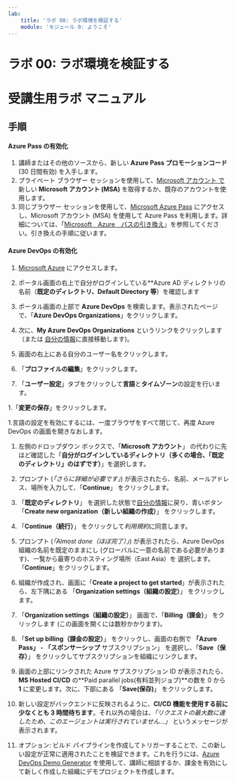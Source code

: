 ```yaml
---
lab:
    title: 'ラボ 00: ラボ環境を検証する'
    module: 'モジュール 0: ようこそ'
---
```


# ラボ 00: ラボ環境を検証する
# 受講生用ラボ マニュアル

## 手順

#### Azure Pass の有効化
1. 講師またはその他のソースから、新しい **Azure Pass プロモーションコード** (30 日間有効) を入手します。
2. プライベート ブラウザー セッションを使用して、[Microsoft アカウント で](https://account.microsoft.com)新しい **Microsoft アカウント (MSA)** を取得するか、既存のアカウントを使用します。
3. 同じブラウザー セッションを使用して、[Microsoft Azure Pass](https://www.microsoftazurepass.com) にアクセスし、Microsoft アカウント (MSA) を使用して Azure Pass を利用します。詳細については、「[Microsoft　Azure　パスの引き換え](https://www.microsoftazurepass.com/Home/HowTo?Length=5)」を参照してください。引き換えの手順に従います。 

#### Azure DevOps の有効化
1. [Microsoft Azure](https://portal.azure.com) にアクセスします。

1. ポータル画面の右上で自分がログインしている**Azure AD ディレクトリの名前（**既定のディレクトリ、Default Directory 等**）を確認します

1. ポータル画面の上部で **Azure DevOps** を検索します。表示されたページで、「**Azure DevOps Organizations**」をクリックします。 

1. 次に、**My Azure DevOps Organizations** というリンクをクリックします（または [自分の情報](https://aex.dev.azure.com)に直接移動します)。

1. 画面の右上にある自分のユーザー名をクリックします。

1. 「**プロファイルの編集**」をクリックします。

1. 「**ユーザー設定**」タブをクリックして**言語**と**タイムゾーン**の設定を行います。

1.「**変更の保存**」をクリックします。

1.言語の設定を有効にするには、一度ブラウザをすべて閉じて、再度 Azure DevOps の画面を開きなおします。

1. 左側のドロップダウン ボックスで、「**Microsoft アカウント**」 の代わりに先ほど確認した「**自分がログインしているディレクトリ（多くの場合、「既定のディレクトリ」のはずです）**」を選択します。

1. プロンプト (*「さらに詳細が必要です」*) が表示されたら、名前、メールアドレス、場所を入力して、「**Continue**」 をクリックします。

1. 「**既定のディレクトリ**」 を選択した状態で[自分の情報](https://aex.dev.azure.com)に戻り、青いボタン 「**Create new organization（新しい組織の作成）**」 をクリックします。

1. 「**Continue（続行）**」 をクリックして*利用規約*に同意します。

1. プロンプト (*「Almost done（ほぼ完了）」*) が表示されたら、Azure DevOps　組織の名前を既定のままにし (グローバルに一意の名前である必要があります)、一覧から最寄りのホスティング場所（East Asia）を 選択します。「**Continue**」をクリックします。

1. 組織が作成され、画面に「**Create a project to get started**」が表示されたら、左下隅にある 「**Organization settings（組織の設定）**」 をクリックします。

1. 「**Organization settings（組織の設定）**」 画面で、「**Billing（課金）**」 をクリックします (この画面を開くには数秒かかります)。

1. 「**Set up billing（課金の設定）**」 をクリックし、画面の右側で **「Azure Pass」 - 「スポンサーシップ** サブスクリプション」 を選択し、「**Save（保存）**」 をクリックしてサブスクリプションを組織にリンクします。

1. 画面の上部にリンクされた Azure サブスクリプション ID が表示されたら、**MS Hosted CI/CD** の**Paid parallel jobs(有料並列ジョブ)**の数を 0 から **1** に変更します。次に、下部にある 「**Save(保存)**」 をクリックします。 

1. 新しい設定がバックエンドに反映されるように、**CI/CD 機能を使用する前に少なくとも 3 時間待ちます**。それ以外の場合は、*「リクエストの最大数に達したため、このエージェントは実行されていません…」* というメッセージが表示されます。

1. オプション: ビルド パイプラインを作成してトリガーすることで、この新しい設定が正常に適用されたことを検証できます。これを行うには、[Azure DevOps Demo Generator](https://azuredevopsdemogenerator.azurewebsites.net) を使用して、講師に相談するか、課金を有効にして新しく作成した組織にデモプロジェクトを作成します。
